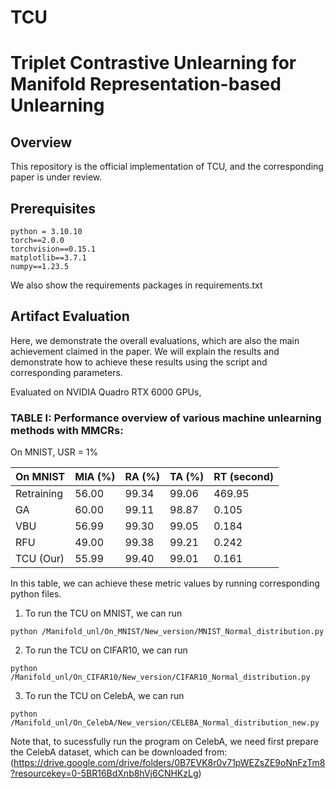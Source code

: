 # TCU



# Triplet Contrastive Unlearning for Manifold Representation-based Unlearning

## Overview
This repository is the official implementation of TCU, and the corresponding paper is under review.


## Prerequisites

```
python = 3.10.10
torch==2.0.0
torchvision==0.15.1
matplotlib==3.7.1
numpy==1.23.5
```

We also show the requirements packages in requirements.txt


## Artifact Evaluation

Here, we demonstrate the overall evaluations, which are also the main achievement claimed in the paper. We will explain the results and demonstrate how to achieve these results using the script and corresponding parameters.

Evaluated on NVIDIA Quadro RTX 6000 GPUs,

### TABLE I: Performance overview of various machine unlearning methods with MMCRs:

On MNIST, USR = 1%

| On MNIST | MIA (%)      | RA (%)   |   TA (%) |  RT (second)  |
| --------  | --------    | -------- | -------- | -------- |  
| Retraining | 56.00      | 99.34   |  99.06  | 469.95  | 
| GA        | 60.00      | 99.11   | 98.87   | 0.105  |  
| VBU       | 56.99       | 99.30       | 99.05     | 0.184     | 
| RFU       | 49.00    | 99.38    | 99.21      | 0.242      |  
| TCU (Our)  | 55.99      | 99.40    | 99.01   | 0.161     |  

In this table, we can achieve these metric values by running corresponding python files.

1. To run the TCU on MNIST, we can run
```
python /Manifold_unl/On_MNIST/New_version/MNIST_Normal_distribution.py
```

2. To run the TCU on CIFAR10, we can run
```
python /Manifold_unl/On_CIFAR10/New_version/CIFAR10_Normal_distribution.py
```

3. To run the TCU on CelebA, we can run
```
python /Manifold_unl/On_CelebA/New_version/CELEBA_Normal_distribution_new.py
```

Note that, to sucessfully run the program on CelebA, we need first prepare the CelebA dataset, which can be downloaded from: 
(https://drive.google.com/drive/folders/0B7EVK8r0v71pWEZsZE9oNnFzTm8?resourcekey=0-5BR16BdXnb8hVj6CNHKzLg)
 

